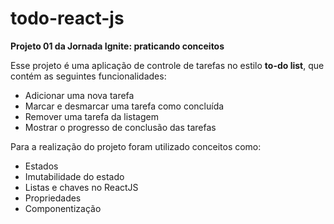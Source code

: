 # todo-react-js
**Projeto 01 da Jornada Ignite: praticando conceitos**

Esse projeto é uma aplicação de controle de tarefas no estilo **to-do list**, que contém as seguintes funcionalidades:

- Adicionar uma nova tarefa
- Marcar e desmarcar uma tarefa como concluída
- Remover uma tarefa da listagem
- Mostrar o progresso de conclusão das tarefas

Para a realização do projeto foram utilizado conceitos como:

- Estados
- Imutabilidade do estado
- Listas e chaves no ReactJS
- Propriedades
- Componentização
